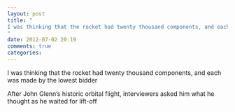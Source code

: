 ```yaml
---
layout: post
title: "
I was thinking that the rocket had twenty thousand components, and each was made by the lowest bidder
"
date: 2012-07-02 20:19
comments: true
categories: 
---
```


I was thinking that the rocket had twenty thousand components, and each was made by the lowest bidder


After John Glenn’s historic orbital flight, interviewers asked him what he thought as he waited for lift-off


